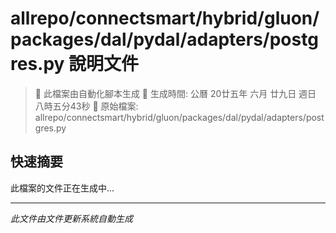 # allrepo/connectsmart/hybrid/gluon/packages/dal/pydal/adapters/postgres.py 說明文件

> 🚧 此檔案由自動化腳本生成
> 📅 生成時間: 公曆 20廿五年 六月 廿九日 週日 八時五分43秒
> 📂 原始檔案: allrepo/connectsmart/hybrid/gluon/packages/dal/pydal/adapters/postgres.py

## 快速摘要
此檔案的文件正在生成中...

<!-- 實際使用時，這裡會是 Claude Code 生成的完整文件內容 -->

---
*此文件由文件更新系統自動生成*
